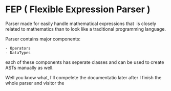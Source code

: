# FEP ( Flexible Expression Parser )

Parser made for easily handle mathematical expressions that  is closely related to mathematics than to look like a traditional programming language.

Parser contains major components:

```
- Operators
- DataTypes
```

each of these components has seperate classes and can be used to create ASTs manually as well.

Well you know what, I'll compelete the documentatio later after I finish the whole parser and visitor the
